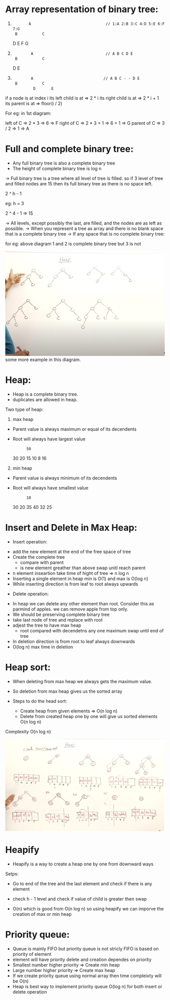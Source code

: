 # Array representation of binary tree:

1.            A                                 // 1:A 2:B 3:C 4:D 5:E 6:F 7:G                          
        B           C   
    D       E   F       G


2.             A                                // A B C D E                   
        B           C       
    D       E



3.             A                               // A B C - - D E
        B           C
                D       E


if a node is at index i
its left child is at => 2 * i
its right child is at => 2 * i + 1
its parent is at  => floor(i / 2)


For eg: in 1st diagram: 

left of C => 2 * 3 => 6 => F
right of C => 2 * 3 + 1 => 6 + 1 => G
parent of C => 3 / 2 => 1 => A


# Full and complete binary tree:

* Any full binary tree is also a complete binary tree
* The height of complete binary tree is log n

-> Full binary tree is a tree where all level of tree is filled. so if 3 level of tree and filled nodes are 15 then its full binary tree as there is no space left.

2 ^ h - 1 

eg: h = 3

2 ^ 4 - 1 => 15

-> All levels, except possibly the last, are filled, and the nodes are as left as possible.
-> When you represent a tree as array and there is no blank space that is a complete binary tree
-> If any space that is no complete binary tree:

for eg: above diagram 1 and 2 is complete binary tree but 3 is not 

![alt text](image.png) some more example in this diagram.

# Heap:

* Heap is a complete binary tree.
* duplicates are allowed in heap.

Two type of heap:


1. max heap
* Parent value is always maximum or equal of its decendents
* Root will always have largest value

            50
    30              20
15      10      8       16

2. min heap
* Parent value is always minimum of its decendents
* Root will always have smallest value

            10
    30              20
35      40      32       25


# Insert and Delete in Max Heap:

* Insert operation:
- add the new element at the end of the free space of tree 
- Create the complete tree
    - compare with parent 
    - is new element greather than above swap unitl reach parent
- n element inseartion take time of hight of tree => n log n
- Inserting a single element in heap min is O(1) and max is O(log n)
- While inserting direction is from leaf to root always upwards

* Delete operation:
- In heap we can delete any other element than root. Consider this as parmind of apples. we can remove apple from top only.
- We should be preserving complete binary tree
- take last node of tree and replace with root
- adjest the tree to have max heap
    - root compared with decendetns any one maximum swap until end of tree
- In deletion direction is from root to leaf always downwards
- O(log n) max time in deletion


# Heap sort:

- When deleting from max heap we always gets the maximum value.
- So deletion from max heap gives us the sorted array

- Steps to do the head sort:
    - Create heap from given elements => O(n log n)
    - Delete from created heap one by one will give us sorted elements O(n log n)

Complexity O(n log n)

![alt text](image-1.png)


# Heapify
- Heapify is a way to create a heap one by one from downward ways 


Setps:
- Go to end of the tree and the last element and check if there is any element
- check h - 1 level and check if value of child is greater then swap

- O(n) which is good from O(n log n) so using heapify we can imporve the creation of max or min heap


# Priority queue:

- Queue is mainly FIFO but priority queue is not stricly FIFO is based on priority of element
- element will have priority delete and creation dependes on priority
- Smallest number higher priority => Create min heap
- Large number higher priority => Create max heap
- If we create priority queue using normal array then time compleixty will be O(n)
- Heap is best way to implement priority queue O(log n) for both insert or delete operation